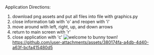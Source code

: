 Application Directions:
1. download png assets and put all files into file with graphics.py
2. close information tab with 'o' and reopen with 'i'
3. move around with left, right, up, and down arrows
4. return to main screen with 'r'
5. close application with 'c'
![welcome to bunny town!](https://github.com/user-attachments/assets/27c88cb4-e9e8-40e5-a5b0-897dac76c6a6)
https://github.com/user-attachments/assets/380174fa-a4db-4d40-a63f-bcfa415480d5
